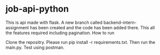 # job-api-python
This is api made with flask. A new branch called backend-intern-assignment has been created and the code has been added there. This all the features required including pagination. How to run

Clone the repositry.
Please run pip install -r requirements.txt.
Then run the main.py.
Test using postman.
